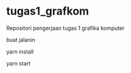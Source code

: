 # tugas1_grafkom
Repositori pengerjaan tugas 1 grafika komputer


buat jalanin

yarn install

yarn start

